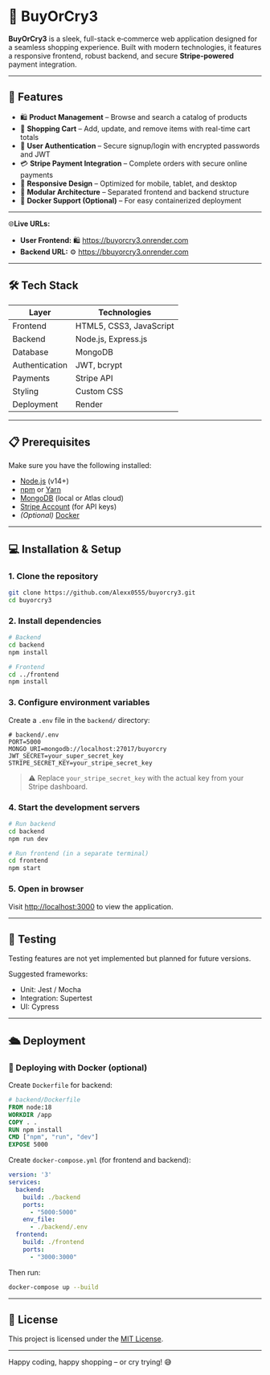 # 💸 BuyOrCry3

**BuyOrCry3** is a sleek, full-stack e‑commerce web application designed for a seamless shopping experience. Built with modern technologies, it features a responsive frontend, robust backend, and secure **Stripe-powered** payment integration.

---

## 🚀 Features

- 🛍️ **Product Management** – Browse and search a catalog of products
- 🛒 **Shopping Cart** – Add, update, and remove items with real-time cart totals
- 🔐 **User Authentication** – Secure signup/login with encrypted passwords and JWT
- 💳 **Stripe Payment Integration** – Complete orders with secure online payments
- 📱 **Responsive Design** – Optimized for mobile, tablet, and desktop
- 🧱 **Modular Architecture** – Separated frontend and backend structure
- 🐳 **Docker Support (Optional)** – For easy containerized deployment

---

🌐**Live URLs:**

* **User Frontend:** 🛍️ https://buyorcry3.onrender.com
* **Backend URL:** ⚙️ https://bbuyorcry3.onrender.com

---


## 🛠️ Tech Stack

| Layer        | Technologies                         |
|--------------|--------------------------------------|
| Frontend     | HTML5, CSS3, JavaScript              |
| Backend      | Node.js, Express.js                  |
| Database     | MongoDB                              |
| Authentication | JWT, bcrypt                        |
| Payments     | Stripe API                           |
| Styling      | Custom CSS                           |
| Deployment   | Render                               |

---

## 📋 Prerequisites

Make sure you have the following installed:

- [Node.js](https://nodejs.org/) (v14+)
- [npm](https://www.npmjs.com/) or [Yarn](https://yarnpkg.com/)
- [MongoDB](https://www.mongodb.com/) (local or Atlas cloud)
- [Stripe Account](https://stripe.com/) (for API keys)
- *(Optional)* [Docker](https://www.docker.com/)

---

## 💻 Installation & Setup

### 1. Clone the repository

```bash
git clone https://github.com/Alexx0555/buyorcry3.git
cd buyorcry3
```

### 2. Install dependencies

```bash
# Backend
cd backend
npm install

# Frontend
cd ../frontend
npm install
```

### 3. Configure environment variables

Create a `.env` file in the `backend/` directory:

```env
# backend/.env
PORT=5000
MONGO_URI=mongodb://localhost:27017/buyorcry
JWT_SECRET=your_super_secret_key
STRIPE_SECRET_KEY=your_stripe_secret_key
```

> ⚠️ Replace `your_stripe_secret_key` with the actual key from your Stripe dashboard.

### 4. Start the development servers

```bash
# Run backend
cd backend
npm run dev

# Run frontend (in a separate terminal)
cd frontend
npm start
```

### 5. Open in browser

Visit [http://localhost:3000](http://localhost:3000) to view the application.

---

## 🧪 Testing

Testing features are not yet implemented but planned for future versions.

Suggested frameworks:

- Unit: Jest / Mocha
- Integration: Supertest
- UI: Cypress

---

## 🛳️ Deployment

### 🔧 Deploying with Docker (optional)

Create `Dockerfile` for backend:

```dockerfile
# backend/Dockerfile
FROM node:18
WORKDIR /app
COPY . .
RUN npm install
CMD ["npm", "run", "dev"]
EXPOSE 5000
```

Create `docker-compose.yml` (for frontend and backend):

```yaml
version: '3'
services:
  backend:
    build: ./backend
    ports:
      - "5000:5000"
    env_file:
      - ./backend/.env
  frontend:
    build: ./frontend
    ports:
      - "3000:3000"
```

Then run:

```bash
docker-compose up --build
```

---

## 📄 License

This project is licensed under the [MIT License](./LICENSE).

---

Happy coding, happy shopping – or cry trying! 😅
